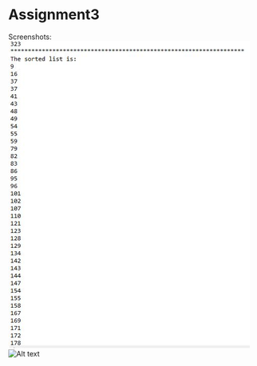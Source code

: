# Assignment3
Screenshots:
![alt tag](https://github.com/ChrisKarpinski/Assignment3/blob/master/sort1.JPG)
![Alt text](relative/path/to/img.jpg?raw=true "sort2.JPG")
